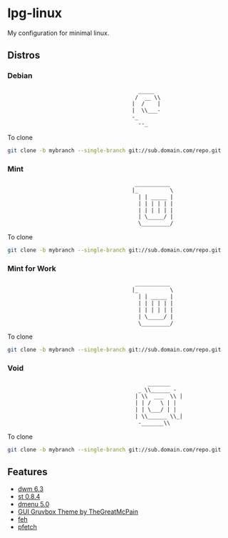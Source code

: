 # lpg-linux

My configuration for minimal linux.

## Distros

### Debian

```txt
                                         _____
                                        /  __ \\
                                       |  /    |
                                       |  \\___-
                                       -_
                                         --_
```

To clone

```sh
git clone -b mybranch --single-branch git://sub.domain.com/repo.git
```

### Mint

```txt
                                        ___________
                                       |_          \
                                         | | _____ |
                                         | | | | | |
                                         | | | | | |
                                         | \_____/ |
                                         \_________/
```

To clone

```sh
git clone -b mybranch --single-branch git://sub.domain.com/repo.git
```

### Mint for Work

```txt
                                        ___________
                                       |_          \
                                         | | _____ |
                                         | | | | | |
                                         | | | | | |
                                         | \_____/ |
                                         \_________/
```

To clone

```sh
git clone -b mybranch --single-branch git://sub.domain.com/repo.git
```

### Void

```txt
                                            _______
                                         _ \\______ -
                                        | \\  ___  \\ |
                                        | | /   \ | |
                                        | | \___/ | |
                                        | \\______ \\_|
                                         -_______\\
```

To clone

```sh
git clone -b mybranch --single-branch git://sub.domain.com/repo.git
```

## Features

- [dwm 6.3](https://dwm.suckless.org/)
- [st 0.8.4](https://st.suckless.org/)
- [dmenu 5.0](https://tools.suckless.org/dmenu/)
- [GUI Gruvbox Theme by TheGreatMcPain](https://github.com/TheGreatMcPain/gruvbox-material-gtk)
- [feh](https://feh.finalrewind.org/)
- [pfetch](https://github.com/dylanaraps/pfetch)
